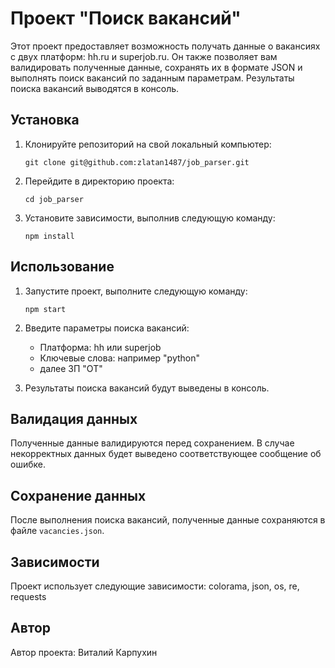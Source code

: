 # Проект "Поиск вакансий"

Этот проект предоставляет возможность получать данные о вакансиях с двух платформ: hh.ru и superjob.ru. Он также позволяет вам валидировать полученные данные,
сохранять их в формате JSON и выполнять поиск вакансий по заданным параметрам. Результаты поиска вакансий выводятся в консоль.

## Установка

1. Клонируйте репозиторий на свой локальный компьютер:

   ```
   git clone git@github.com:zlatan1487/job_parser.git
   ```

2. Перейдите в директорию проекта:

   ```
   cd job_parser
   ```

3. Установите зависимости, выполнив следующую команду:

   ```
   npm install
   ```

## Использование

1. Запустите проект, выполните следующую команду:

   ```
   npm start
   ```

2. Введите параметры поиска вакансий:

   - Платформа: hh или superjob
   - Ключевые слова: например "python" 
   - далее ЗП "ОТ" 

3. Результаты поиска вакансий будут выведены в консоль.

## Валидация данных

Полученные данные валидируются перед сохранением. В случае некорректных данных будет выведено соответствующее сообщение об ошибке.

## Сохранение данных

После выполнения поиска вакансий, полученные данные сохраняются в файле `vacancies.json`.

## Зависимости
Проект использует следующие зависимости:
colorama, json, os, re, requests

## Автор

Автор проекта: Виталий Карпухин


